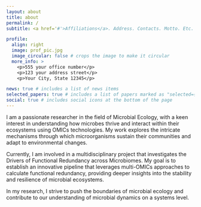```yaml
---
layout: about
title: about
permalink: /
subtitle: <a href='#'>Affiliations</a>. Address. Contacts. Motto. Etc.

profile:
  align: right
  image: prof_pic.jpg
  image_circular: false # crops the image to make it circular
  more_info: >
    <p>555 your office number</p>
    <p>123 your address street</p>
    <p>Your City, State 12345</p>

news: true # includes a list of news items
selected_papers: true # includes a list of papers marked as "selected={true}"
social: true # includes social icons at the bottom of the page
---
```

I am a passionate researcher in the field of Microbial Ecology, with a keen interest in understanding how microbes thrive and interact within their ecosystems using OMICs technologies. My work explores the intricate mechanisms through which microorganisms sustain their communities and adapt to environmental changes.

Currently, I am involved in a multidisciplinary project that investigates the Drivers of Functional Redundancy across Microbiomes. My goal is to establish an innovative pipeline that leverages multi-OMICs approaches to calculate functional redundancy, providing deeper insights into the stability and resilience of microbial ecosystems.

In my research, I strive to push the boundaries of microbial ecology and contribute to our understanding of microbial dynamics on a systems level.
